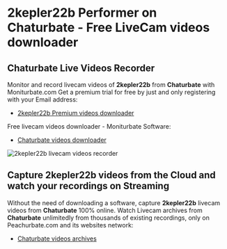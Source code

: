 # 2kepler22b Performer on Chaturbate - Free LiveCam videos downloader

## Chaturbate Live Videos Recorder

Monitor and record livecam videos of **2kepler22b** from **Chaturbate** with Moniturbate.com
Get a premium trial for free by just and only registering with your Email address:
* [2kepler22b Premium videos downloader](https://moniturbate.com/request-demo-licence-key.html)

Free livecam videos downloader - Moniturbate Software:
* [Chaturbate videos downloader](https://moniturbate.com/moniturbate-download-software.html)

![2kepler22b livecam videos recorder](https://peachurnet.com/templates/moniturbate-software.png)


## Capture 2kepler22b videos from the Cloud and watch your recordings on Streaming

Without the need of downloading a software, capture **2kepler22b** livecam videos from **Chaturbate** 100% online.
Watch Livecam archives from **Chaturbate** unlimitedly from thousands of existing recordings, only on Peachurbate.com and its websites network:
* [Chaturbate videos archives](https://peachurnet.com/)